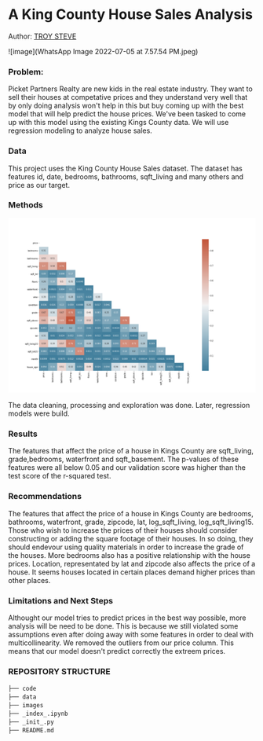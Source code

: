 # A King County House Sales Analysis

Author: [TROY STEVE](https://github.com/01Troy)




![image](WhatsApp Image 2022-07-05 at 7.57.54 PM.jpeg)





### Problem:
Picket Partners Realty are new kids in the real estate industry. They want to sell their houses at competative prices and they understand very well that by only doing analysis won't help in this but buy coming up with the best model that will help predict the house prices. We've been tasked to come up with this model using the existing Kings County data. We will use regression modeling to analyze house sales.

### Data
This project uses the King County House Sales dataset. The dataset has features id, date, bedrooms, bathrooms, sqft_living and many others and price as our target. 

### Methods




![image](images/heatmap.png)







The data cleaning, processing and exploration was done. Later, regression models were build. 

### Results
The features that affect the price of a house in Kings County are sqft_living, grade,bedrooms, waterfront and sqft_basement.
The p-values of these features were all below 0.05 and our validation score was higher than the test score of the r-squared test.


### Recommendations
The features that affect the price of a house in Kings County are bedrooms, bathrooms, waterfront, grade, zipcode, lat, log_sqft_living, log_sqft_living15.
Those who wish to increase the prices of their houses should consider constructing or adding the square footage of their houses.
In so doing, they should endevour using quality materials in order to increase the grade of the houses. More bedrooms also has a positive relationship with the house prices. 
Location, representated by lat and zipcode also affects the price of a house. It seems houses located in certain places demand higher prices than other places.

### Limitations and Next Steps
Althought our model tries to predict prices in the best way possible, more analysis will be need to be done. This is because we still violated some assumptions even after doing away with some features in order to deal with multicollinearity. We removed the outliers from our price column. This means that our model doesn't predict correctly the extreem prices.

### REPOSITORY STRUCTURE

```bash
├── code
├── data
├── images
├── _index_.ipynb
├── _init_.py
├── README.md
 ```
